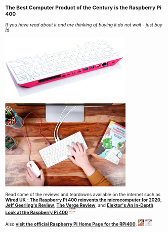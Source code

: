 ### The Best Computer Product of the Century is the Raspberry Pi 400
*If you have read about it and are thinking of buying it do not wait - just buy it!* 
<p align="left">
<img src="images/RPi400back.png" width="380" />
</p>
<p align="left">
<img src="images/Image6.jpg" width="380" />
</p>

Read some of the reviews and teardowns available on the internet such as [**Wired UK - The Raspberry Pi 400 reinvents the microcomputer for 2020**](https://www.wired.co.uk/article/raspberry-pi-400-review), [**Jeff Geerling's Review**](https://www.jeffgeerling.com/blog/2020/raspberry-pi-400-teardown-and-review), [**The Verge Review**](https://www.theverge.com/2020/11/2/21542278/raspberry-pi-400-keyboard-computer-arm-release-date-news-features), and [**Elektor's An In-Depth Look at the Raspberry Pi 400**](https://www.elektormagazine.com/news/raspberry-pi-400-review) <img src="images/RPi400TheVergeReview.png" width="20" height="20"/>  

Also [**visit the official Raspberry Pi Home Page for the RPi400**](https://www.raspberrypi.org/products/raspberry-pi-400/).  <img src="images/image1.jpeg" width="20" height="20"/>  <img src="images/image4.jpeg" width="20" height="20"/>  

